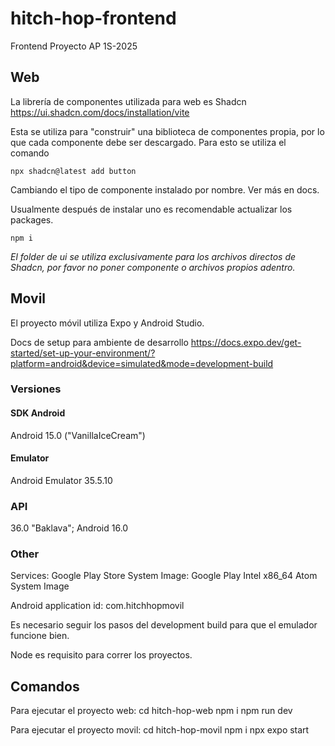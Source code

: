 # hitch-hop-frontend
Frontend Proyecto AP 1S-2025

## Web 
La librería de componentes utilizada para web es Shadcn
https://ui.shadcn.com/docs/installation/vite

Esta se utiliza para "construir" una biblioteca de componentes propia, por lo que cada componente debe ser descargado. Para esto se utiliza el comando 

```
npx shadcn@latest add button

```

Cambiando el tipo de componente instalado por nombre. Ver más en docs. 

Usualmente después de instalar uno es recomendable actualizar los packages. 

```
npm i
```
*El folder de ui se utiliza exclusivamente para los archivos directos de Shadcn, por favor no poner componente o archivos propios adentro.*

## Movil 
El proyecto móvil utiliza Expo y Android Studio. 

Docs de setup para ambiente de desarrollo 
https://docs.expo.dev/get-started/set-up-your-environment/?platform=android&device=simulated&mode=development-build

### Versiones
#### SDK Android
Android 15.0 ("VanillaIceCream")

#### Emulator
Android Emulator 35.5.10

### API
36.0 "Baklava"; Android 16.0 

### Other 
Services: Google Play Store 
System Image: Google Play Intel x86_64 Atom System Image 

Android application id: com.hitchhopmovil

Es necesario seguir los pasos del development build para que el emulador funcione bien. 

Node es requisito para correr los proyectos. 

## Comandos 
Para ejecutar el proyecto web: 
    cd hitch-hop-web
    npm i 
    npm run dev

Para ejecutar el proyecto movil: 
    cd hitch-hop-movil
    npm i 
    npx expo start 



